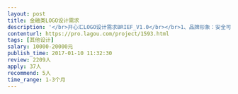 ```yaml
---                
layout: post       
title: 金融类LOGO设计需求           
description: '</br>开心汇LOGO设计需求BRIEF_V1.0</br></br>1、品牌形象：安全可靠、方便快捷。你手边的汇款管家。</br>2、产品：一款基于微信服务号/小程序的跨境汇款产品。帮助C端用户通过微信服务号/小程序账号，实现自日本、美国、香港、韩国、加拿大等其他境外向境内收款人进行汇款的操作，并满足汇款人实时跟踪汇款状态的需求。</br>3、使用场景：汇款人自境外向境内汇款，通常为赡家款。</br>4、目标用户：海外务工人员，主要人群为总低端务工人员（蓝领阶层），约占84%，少部分为在日企业外派职员、教授等中高端白领人员，约占14%。</br>5、设计需求：</br>一组开心汇形象LOGO：文字LOGO+图形LOGO及相关变形体，包含ICON，各种场景下的变形体。单独文字LOGO 使用、单独图形LOGO使用、文字LOGO+图形LOGO使用。</br>横版、竖版。不同背景颜色下的LOGO。</br>'     
contenturl: https://pro.lagou.com/project/1593.html      
tags: [其他设计]            
salary: 10000-20000元          
publish_time: 2017-01-10 11:32:30         
review: 2209人                   
apply: 37人                   
recommend: 5人                   
time_range: 1-3个月              
---                 
```

